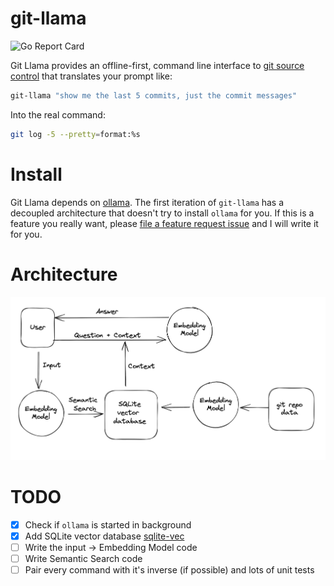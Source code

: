 # git-llama

![Go Report Card](https://goreportcard.com/badge/github.com/tlehman/git-llama)

Git Llama provides an offline-first, command line interface to [git source control](https://git-scm.com/) that translates your prompt like:

```sh
git-llama "show me the last 5 commits, just the commit messages"
```

Into the real command:
```sh
git log -5 --pretty=format:%s
```

# Install
Git Llama depends on [ollama](https://github.com/ollama/ollama).
The first iteration of `git-llama` has a decoupled architecture
that doesn't try to install `ollama` for you. If this is a feature
you really want, please
[file a feature request issue](https://github.com/tlehman/git-llama/issues)
and I will write it for you.

# Architecture
![git llama architecture](./architecture.png)

# TODO
- [x] Check if `ollama` is started in background
- [x] Add SQLite vector database [sqlite-vec](https://github.com/asg017/sqlite-vec)
- [ ] Write the input -> Embedding Model code
- [ ] Write Semantic Search code
- [ ] Pair every command with it's inverse (if possible) and lots of unit tests

